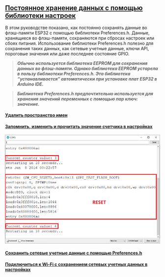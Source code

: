 ## [Постоянное хранение данных с помощью библиотеки настроек](https://randomnerdtutorials.com/esp32-save-data-permanently-preferences/)

В этом руководстве показано, как постоянно сохранять данные во флэш-памяти ESP32 с помощью библиотеки Preferences.h. Данные, хранящиеся во флэш-памяти, сохраняются при сбросах настроек или сбоях питания. Использование библиотеки Preferences.h полезно для сохранения таких данных, как сетевые учетные данные, ключи API, пороговые значения или даже последнее состояние GPIO. 

> ***Обычно используется библиотека EEPROM для сохранения данных во флэш-памяти. Однако библиотека EEPROM устарела в пользу библиотеки Preferences.h. Эта библиотека “устанавливается” автоматически при установке плат ESP32 в Arduino IDE.***

> ***Библиотека Preferences.h предпочтительно используется для хранения значений переменных с помощью пар ключ: значение.*** 

#### [Удалить пространство имен](udalit-prostranstvo-imen/udalit-prostranstvo-imen.ino)

#### [Запомнить, изменить и прочитать значение счетчика в настройках](StartCounter/StartCounter.ino)

![Сообщения COM-порта в стандартном примере](ESP32-Preferences-StartCounter-Example-Serial-Monitor.webp)

#### [Сохранить сетевые учетные данные с помощью Preferences.h](ESP32_Save_Credentials/ESP32_Save_Credentials.ino)

#### [Подключиться к Wi-Fi с сохранением сетевых учетных данных в настройках](ESP32_Connect_WiFi_Preferences/ESP32_Connect_WiFi_Preferences.ino)
